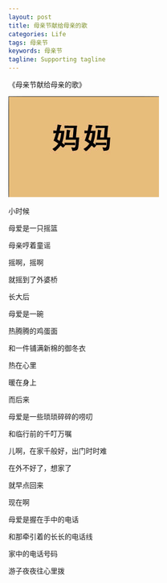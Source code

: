 ```yaml
---
layout: post
title: 母亲节献给母亲的歌
categories: Life
tags: 母亲节 
keywords: 母亲节
tagline: Supporting tagline
---
```

《母亲节献给母亲的歌》

<img src="/assets/pictures/Life/Boxcn_2015_5_10.gif">

小时候

母爱是一只摇篮

母亲哼着童谣

摇啊，摇啊

就摇到了外婆桥

长大后

母爱是一碗

热腾腾的鸡蛋面

和一件铺满新棉的御冬衣

热在心里

暖在身上

而后来

母爱是一些琐琐碎碎的唠叨

和临行前的千叮万嘱

儿啊，在家千般好，出门时时难

在外不好了，想家了

就早点回来

现在啊

母爱是握在手中的电话

和那牵引着的长长的电话线

家中的电话号码

游子夜夜往心里拨